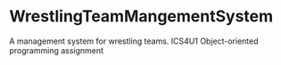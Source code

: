 # WrestlingTeamMangementSystem
A management system for wrestling teams. ICS4U1 Object-oriented programming assignment
